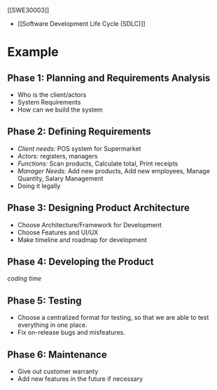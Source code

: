 [[SWE30003]]

- [[Software Development Life Cycle (SDLC)]]
# Example
## Phase 1: Planning and Requirements Analysis
- Who is the client/actors
- System Requirements
- How can we build the system
## Phase 2: Defining Requirements
- *Client needs:* POS system for Supermarket
- *Actors:* registers, managers
- *Functions:* Scan products, Calculate total, Print receipts
- *Manager Needs:* Add new products, Add new employees, Manage Quantity, Salary Management
- Doing it legally
## Phase 3: Designing Product Architecture
- Choose Architecture/Framework for Development
- Choose Features and UI/UX
- Make timeline and roadmap for development
## Phase 4: Developing the Product
*coding time*
## Phase 5: Testing
- Choose a centralized format for testing, so that we are able to test everything in one place.
- Fix on-release bugs and misfeatures.
## Phase 6: Maintenance
- Give out customer warranty
- Add new features in the future if necessary
